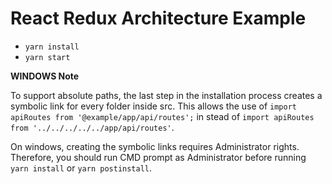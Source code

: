 # React Redux Architecture Example

- `yarn install`
- `yarn start`

**WINDOWS Note**

To support absolute paths, the last step in the installation process creates a symbolic link for every folder inside src.
This allows the use of `import apiRoutes from '@example/app/api/routes';` in stead of `import apiRoutes from '../../../../../app/api/routes'`.

On windows, creating the symbolic links requires Administrator rights. Therefore, you should run CMD prompt as Administrator before running `yarn install` or `yarn postinstall`.

